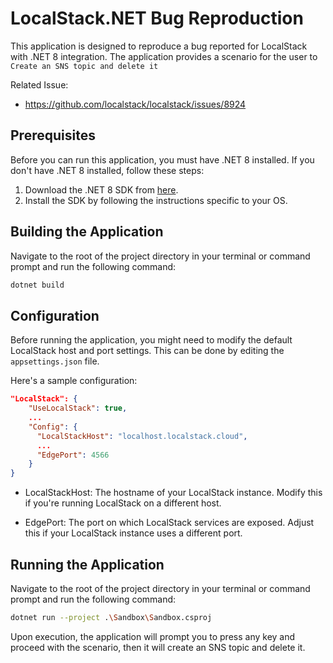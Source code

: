 # LocalStack.NET Bug Reproduction

This application is designed to reproduce a bug reported for LocalStack with .NET 8 integration. The application provides a scenario for the user to `Create an SNS topic and delete it`

Related Issue:
- https://github.com/localstack/localstack/issues/8924

## Prerequisites

Before you can run this application, you must have .NET 8 installed. If you don't have .NET 8 installed, follow these steps:

1. Download the .NET 8 SDK from [here](https://dotnet.microsoft.com/download/dotnet/8.0).
2. Install the SDK by following the instructions specific to your OS.

## Building the Application

Navigate to the root of the project directory in your terminal or command prompt and run the following command:

```bash
dotnet build
```

## Configuration

Before running the application, you might need to modify the default LocalStack host and port settings. This can be done by editing the `appsettings.json` file.

Here's a sample configuration:

```json
"LocalStack": {
    "UseLocalStack": true,
    ...
    "Config": {
      "LocalStackHost": "localhost.localstack.cloud",
      ...
      "EdgePort": 4566
    }
}
```

- LocalStackHost: The hostname of your LocalStack instance. Modify this if you're running LocalStack on a different host.

- EdgePort: The port on which LocalStack services are exposed. Adjust this if your LocalStack instance uses a different port.

## Running the Application

Navigate to the root of the project directory in your terminal or command prompt and run the following command:

```bash
dotnet run --project .\Sandbox\Sandbox.csproj
```

Upon execution, the application will prompt you to press any key and proceed with the scenario, then it will create an SNS topic and delete it.
